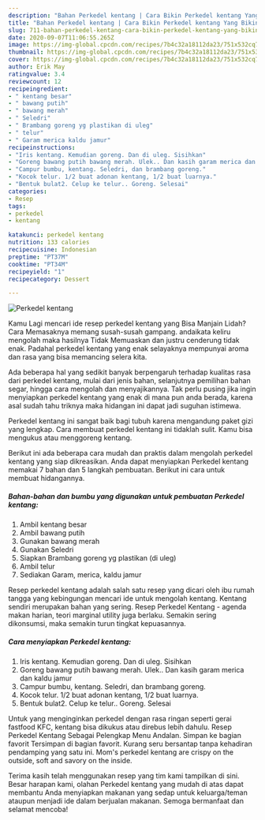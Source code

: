 ```yaml
---
description: "Bahan Perkedel kentang | Cara Bikin Perkedel kentang Yang Bikin Ngiler"
title: "Bahan Perkedel kentang | Cara Bikin Perkedel kentang Yang Bikin Ngiler"
slug: 711-bahan-perkedel-kentang-cara-bikin-perkedel-kentang-yang-bikin-ngiler
date: 2020-09-07T11:06:55.265Z
image: https://img-global.cpcdn.com/recipes/7b4c32a18112da23/751x532cq70/perkedel-kentang-foto-resep-utama.jpg
thumbnail: https://img-global.cpcdn.com/recipes/7b4c32a18112da23/751x532cq70/perkedel-kentang-foto-resep-utama.jpg
cover: https://img-global.cpcdn.com/recipes/7b4c32a18112da23/751x532cq70/perkedel-kentang-foto-resep-utama.jpg
author: Erik May
ratingvalue: 3.4
reviewcount: 12
recipeingredient:
- " kentang besar"
- " bawang putih"
- " bawang merah"
- " Seledri"
- " Brambang goreng yg plastikan di uleg"
- " telur"
- " Garam merica kaldu jamur"
recipeinstructions:
- "Iris kentang. Kemudian goreng. Dan di uleg. Sisihkan"
- "Goreng bawang putih bawang merah. Ulek.. Dan kasih garam merica dan kaldu jamur"
- "Campur bumbu, kentang. Seledri, dan brambang goreng."
- "Kocok telur. 1/2 buat adonan kentang, 1/2 buat luarnya."
- "Bentuk bulat2. Celup ke telur.. Goreng. Selesai"
categories:
- Resep
tags:
- perkedel
- kentang

katakunci: perkedel kentang 
nutrition: 133 calories
recipecuisine: Indonesian
preptime: "PT37M"
cooktime: "PT34M"
recipeyield: "1"
recipecategory: Dessert

---
```



![Perkedel kentang](https://img-global.cpcdn.com/recipes/7b4c32a18112da23/751x532cq70/perkedel-kentang-foto-resep-utama.jpg)

Kamu Lagi mencari ide resep perkedel kentang yang Bisa Manjain Lidah? Cara Memasaknya memang susah-susah gampang. andaikata keliru mengolah maka hasilnya Tidak Memuaskan dan justru cenderung tidak enak. Padahal perkedel kentang yang enak selayaknya mempunyai aroma dan rasa yang bisa memancing selera kita.

Ada beberapa hal yang sedikit banyak berpengaruh terhadap kualitas rasa dari perkedel kentang, mulai dari jenis bahan, selanjutnya pemilihan bahan segar, hingga cara mengolah dan menyajikannya. Tak perlu pusing jika ingin menyiapkan perkedel kentang yang enak di mana pun anda berada, karena asal sudah tahu triknya maka hidangan ini dapat jadi suguhan istimewa.

Perkedel kentang ini sangat baik bagi tubuh karena mengandung paket gizi yang lengkap. Cara membuat perkedel kentang ini tidaklah sulit. Kamu bisa mengukus atau menggoreng kentang.


Berikut ini ada beberapa cara mudah dan praktis dalam mengolah perkedel kentang yang siap dikreasikan. Anda dapat menyiapkan Perkedel kentang memakai 7 bahan dan 5 langkah pembuatan. Berikut ini cara untuk membuat hidangannya.

<!--inarticleads1-->

##### Bahan-bahan dan bumbu yang digunakan untuk pembuatan Perkedel kentang:

1. Ambil  kentang besar
1. Ambil  bawang putih
1. Gunakan  bawang merah
1. Gunakan  Seledri
1. Siapkan  Brambang goreng yg plastikan (di uleg)
1. Ambil  telur
1. Sediakan  Garam, merica, kaldu jamur


Resep perkedel kentang adalah salah satu resep yang dicari oleh ibu rumah tangga yang kebingungan mencari ide untuk mengolah kentang. Kentang sendiri merupakan bahan yang sering. Resep Perkedel Kentang - agenda makan harian, teori marginal utility juga berlaku. Semakin sering dikonsumsi, maka semakin turun tingkat kepuasannya. 

<!--inarticleads2-->

##### Cara menyiapkan Perkedel kentang:

1. Iris kentang. Kemudian goreng. Dan di uleg. Sisihkan
1. Goreng bawang putih bawang merah. Ulek.. Dan kasih garam merica dan kaldu jamur
1. Campur bumbu, kentang. Seledri, dan brambang goreng.
1. Kocok telur. 1/2 buat adonan kentang, 1/2 buat luarnya.
1. Bentuk bulat2. Celup ke telur.. Goreng. Selesai


Untuk yang menginginkan perkedel dengan rasa ringan seperti gerai fastfood KFC, kentang bisa dikukus atau direbus lebih dahulu. Resep Perkedel Kentang Sebagai Pelengkap Menu Andalan. Simpan ke bagian favorit Tersimpan di bagian favorit. Kurang seru bersantap tanpa kehadiran pendamping yang satu ini. Mom&#39;s perkedel kentang are crispy on the outside, soft and savory on the inside. 

Terima kasih telah menggunakan resep yang tim kami tampilkan di sini. Besar harapan kami, olahan Perkedel kentang yang mudah di atas dapat membantu Anda menyiapkan makanan yang sedap untuk keluarga/teman ataupun menjadi ide dalam berjualan makanan. Semoga bermanfaat dan selamat mencoba!
